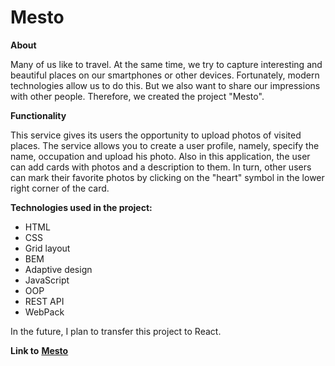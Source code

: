 # Mesto

**About**

Many of us like to travel. At the same time, we try to capture interesting and beautiful places on our smartphones or other devices. Fortunately, modern technologies allow us to do this. But we also want to share our impressions with other people. Therefore, we created the project "Mesto". 

**Functionality**

This service gives its users the opportunity to upload photos of visited places. The service allows you to create a user profile, namely, specify the name, occupation and upload his photo. Also in this application, the user can add cards with photos and a description to them. In turn, other users can mark their favorite photos by clicking on the "heart" symbol in the lower right corner of the card.

**Technologies used in the project:**

- HTML
- CSS
- Grid layout
- BEM
- Adaptive design
- JavaScript
- OOP
- REST API
- WebPack

In the future, I plan to transfer this project to React.

__Link to__ **[Mesto](https://dima-penzev.github.io/mesto/index.html)**
